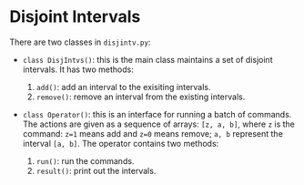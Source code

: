 # Disjoint Intervals

There are two classes in `disjintv.py`:

* `class DisjIntvs()`: this is the main class maintains a set of disjoint intervals. It has two methods:
  1. `add()`: add an interval to the exisiting intervals.
  2. `remove()`: remove an interval from the existing intervals.

* `class Operator()`: this is an interface for running a batch of commands. The actions are given as a sequence of arrays: `[z, a, b]`, where `z` is the command: `z=1` means add and `z=0` means remove; `a, b` represent the interval `[a, b]`. The operator contains two methods:
  1. `run()`: run the commands.
  2. `result()`: print out the intervals.



